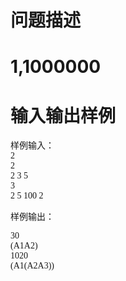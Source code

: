 

# 问题描述



# 1,1000000



# 输入输出样例


<p>
<span style="font-family:&#39;Microsoft YaHei&#39;;font-size:14px;">样例输入：</span><br/>
<span style="font-family:&#39;Microsoft YaHei&#39;;font-size:14px;"> 2 </span><br/>
<span style="font-family:&#39;Microsoft YaHei&#39;;font-size:14px;"> 2 </span><br/>
<span style="font-family:&#39;Microsoft YaHei&#39;;font-size:14px;"> 2 3 5 </span><br/>
<span style="font-family:&#39;Microsoft YaHei&#39;;font-size:14px;"> 3 </span><br/>
<span style="font-family:&#39;Microsoft YaHei&#39;;font-size:14px;"> 2 5 100 2</span> 
</p>
<p>
<span style="font-family:&#39;Microsoft YaHei&#39;;font-size:14px;">样例输出：</span> 
</p>
<p>
<span style="font-family:&#39;Microsoft YaHei&#39;;font-size:14px;">30</span><br/>
<span style="font-family:&#39;Microsoft YaHei&#39;;font-size:14px;"> (A1A2)</span><br/>
<span style="font-family:&#39;Microsoft YaHei&#39;;font-size:14px;"> 1020</span><br/>
<span style="font-family:&#39;Microsoft YaHei&#39;;font-size:14px;"> (A1(A2A3))</span> 
</p>
<p>
<br/>
</p>
